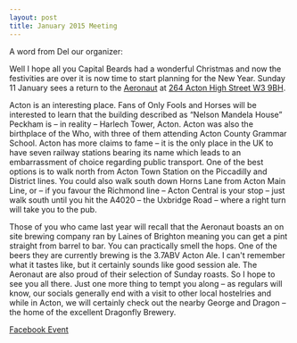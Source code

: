 ```yaml
---
layout: post
title: January 2015 Meeting
---
```


A word from Del our organizer:

Well I hope all you Capital Beards had a wonderful Christmas and now the
festivities are over it is now time to start planning for the New Year.  Sunday
11 January sees a return to the [Aeronaut](http://www.aeronaut.pub/) at [264
Acton High Street W3
9BH](http://www.openstreetmap.org/?mlat=51.50845&mlon=-0.27541#map=17/51.50845/-0.27541).

Acton is an interesting place.  Fans of Only Fools and Horses will be
interested to learn that the building described as “Nelson Mandela House”
Peckham is – in reality – Harlech Tower, Acton.  Acton was also the birthplace
of the Who, with three of them attending Acton County Grammar School.  Acton
has more claims to fame – it is the only place in the UK to have seven railway
stations bearing its name which leads to an embarrassment of choice regarding
public transport.  One of the best options is to walk north from Acton Town
Station on the Piccadilly and District lines.  You could also walk south down
Horns Lane from Acton Main Line, or – if you favour the Richmond line – Acton
Central is your stop – just walk south until you hit the A4020 – the Uxbridge
Road – where a right turn will take you to the pub.

Those of you who came last year will recall that the Aeronaut boasts an on site
brewing company ran by Laines of Brighton meaning you can get a pint straight
from barrel to bar. You can practically smell the hops. One of the beers they
are currently brewing is the 3.7ABV Acton Ale.  I can't remember what it tastes
like, but it certainly sounds like good session ale. The Aeronaut are also
proud of their selection of Sunday roasts.  So I hope to see you all there.
Just one more thing to tempt you along – as regulars will know, our socials
generally end with a visit to other local hostelries and while in Acton, we
will certainly check out the nearby George and Dragon – the home of the
excellent Dragonfly Brewery.


[Facebook Event](https://www.facebook.com/events/1488930761370002/)
